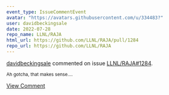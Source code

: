 ```yaml
---
event_type: IssueCommentEvent
avatar: "https://avatars.githubusercontent.com/u/334483?"
user: davidbeckingsale
date: 2022-07-28
repo_name: LLNL/RAJA
html_url: https://github.com/LLNL/RAJA/pull/1284
repo_url: https://github.com/LLNL/RAJA
---
```


<a href='https://github.com/davidbeckingsale' target='_blank'>davidbeckingsale</a> commented on issue <a href='https://github.com/LLNL/RAJA/pull/1284' target='_blank'>LLNL/RAJA#1284</a>.

<small>Ah gotcha,  that makes sense....</small>

<a href='https://github.com/LLNL/RAJA/pull/1284' target='_blank'>View Comment</a>